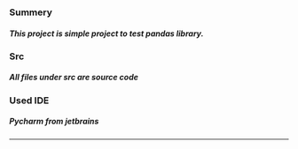 ### Summery 
##### This project is simple project to test pandas library. 

### Src 
##### All files under src are source code 


### Used IDE 
##### Pycharm from jetbrains 

---